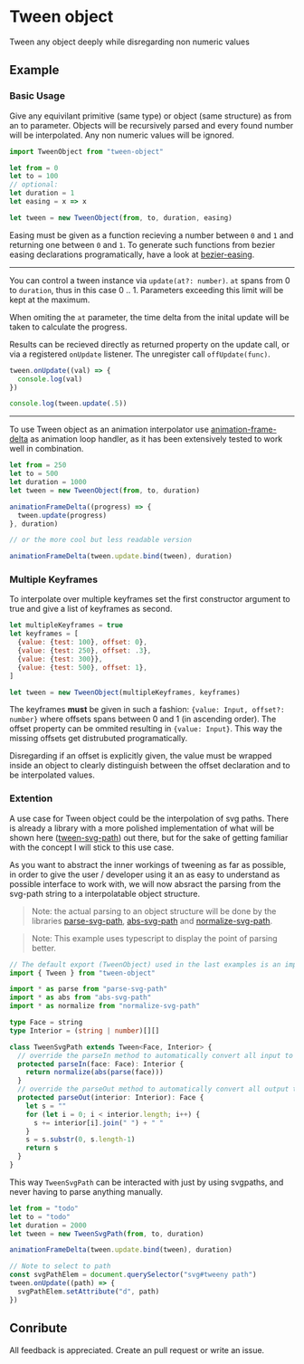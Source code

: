 # Tween object

Tween any object deeply while disregarding non numeric values

## Example

### Basic Usage

Give any equivilant primitive (same type) or object (same structure) as from an to parameter. Objects will be recursively parsed and every found number will be interpolated. Any non numeric values will be ignored. 

```js
import TweenObject from "tween-object"

let from = 0
let to = 100
// optional: 
let duration = 1
let easing = x => x

let tween = new TweenObject(from, to, duration, easing)
```

Easing must be given as a function recieving a number between `0` and `1` and returning one between `0` and `1`. To generate such functions from bezier easing declarations programatically, have a look at [bezier-easing](https://www.npmjs.com/package/bezier-easing).

-----------------

You can control a tween instance via `update(at?: number)`. `at` spans from 0 to `duration`, thus in this case 0 .. 1. Parameters exceeding this limit will be kept at the maximum. 

When omiting the `at` parameter, the time delta from the inital update will be taken to calculate the progress.

Results can be recieved directly as returned property on the update call, or via a registered `onUpdate` listener. The unregister call `offUpdate(func)`.

```js
tween.onUpdate((val) => {
  console.log(val)
})

console.log(tween.update(.5))
```

-----------------

To use Tween object as an animation interpolator use [animation-frame-delta](https://www.npmjs.com/package/animation-frame-delta) as animation loop handler, as it has been extensively tested to work well in combination.

```js
let from = 250
let to = 500
let duration = 1000
let tween = new TweenObject(from, to, duration)

animationFrameDelta((progress) => {
  tween.update(progress)
}, duration)

// or the more cool but less readable version

animationFrameDelta(tween.update.bind(tween), duration)
```

### Multiple Keyframes

To interpolate over multiple keyframes set the first constructor argument to true and give a list of keyframes as second.

```js
let multipleKeyframes = true
let keyframes = [
  {value: {test: 100}, offset: 0},
  {value: {test: 250}, offset: .3},
  {value: {test: 300}},
  {value: {test: 500}, offset: 1},
]

let tween = new TweenObject(multipleKeyframes, keyframes)
```

The keyframes **must** be given in such a fashion: `{value: Input, offset?: number}` where offsets spans between 0 and 1 (in ascending order). The offset property can be ommited resulting in `{value: Input}`. This way the missing offsets get distrubuted programatically.

Disregarding if an offset is explicitly given, the value must be wrapped inside an object to clearly distinguish between the offset declaration and to be interpolated values. 

### Extention

A use case for Tween object could be the interpolation of svg paths. There is already a library with a more polished implementation of what will be shown here ([tween-svg-path](https://www.npmjs.com/package/tween-svg-path)) out there, but for the sake of getting familiar with the concept I will stick to this use case.

As you want to abstract the inner workings of tweening as far as possible, in order to give the user / developer using it an as easy to understand as possible interface to work with, we will now absract the parsing from the svg-path string to a interpolatable object structure.

> Note: the actual parsing to an object structure will be done by the libraries [parse-svg-path](https://www.npmjs.com/package/parse-svg-path), [abs-svg-path](https://www.npmjs.com/package/abs-svg-path) and [normalize-svg-path](https://www.npmjs.com/package/normalize-svg-path).

> Note: This example uses typescript to display the point of parsing better.

```ts
// The default export (TweenObject) used in the last examples is an implementation of the abstract class Tween without any parsing.
import { Tween } from "tween-object"

import * as parse from "parse-svg-path"
import * as abs from "abs-svg-path"
import * as normalize from "normalize-svg-path"

type Face = string
type Interior = (string | number)[][]

class TweenSvgPath extends Tween<Face, Interior> {
  // override the parseIn method to automatically convert all input to the Interior type (object structure)
  protected parseIn(face: Face): Interior {
    return normalize(abs(parse(face)))
  }
  // override the parseOut method to automatically convert all output to the Face type (svg-path)
  protected parseOut(interior: Interior): Face {
    let s = ""
    for (let i = 0; i < interior.length; i++) {
      s += interior[i].join(" ") + " "
    }
    s = s.substr(0, s.length-1)
    return s
  }
}
```

This way `TweenSvgPath` can be interacted with just by using svgpaths, and never having to parse anything manually.

```ts
let from = "todo"
let to = "todo"
let duration = 2000
let tween = new TweenSvgPath(from, to, duration)

animationFrameDelta(tween.update.bind(tween), duration)

// Note to select to path
const svgPathElem = document.querySelector("svg#tweeny path")
tween.onUpdate((path) => {
  svgPathElem.setAttribute("d", path)
})
```


## Conribute

All feedback is appreciated. Create an pull request or write an issue.
